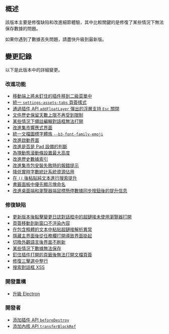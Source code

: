 ## 概述

該版本主要是修復缺陷和改進細節體驗，其中比較關鍵的是修復了某些情況下無法保存數據的問題。

如果你遇到了數據丟失問題，請盡快升級到最新版。

## 變更記錄

以下是此版本中的詳細變更。

### 改進功能

* [移動端上將未釘住的插件移到二級菜單中](https://github.com/siyuan-note/siyuan/issues/8411)
* [統一 `settings-assets-tabs` 頁簽樣式](https://github.com/siyuan-note/siyuan/pull/8462)
* [通過插件 API `addFloatLayer` 彈出的浮層支持 `Esc` 關閉](https://github.com/siyuan-note/siyuan/issues/8470)
* [文件歷史保留天數上限不再受到限制](https://github.com/siyuan-note/siyuan/issues/8472)
* [某些情況下備註編輯對話框無法打開](https://github.com/siyuan-note/siyuan/issues/8478)
* [改進集市響應式界面](https://github.com/siyuan-note/siyuan/issues/8480)
* [統一文檔圖標字體族 `--b3-font-family-emoji`](https://github.com/siyuan-note/siyuan/pull/8485)
* [改進啟動界面](https://github.com/siyuan-note/siyuan/issues/8496)
* [改進是否是 Pad 設備的判斷](https://github.com/siyuan-note/siyuan/issues/8497)
* [為塊動態滾動條設置最大高度](https://github.com/siyuan-note/siyuan/issues/8500)
* [改進歷史數據索引](https://github.com/siyuan-note/siyuan/issues/8506)
* [改進集市包安裝失敗時的報錯提示](https://github.com/siyuan-note/siyuan/issues/8507)
* [降低實時字數統計系統資源佔用](https://github.com/siyuan-note/siyuan/issues/8512)
* [在 `((` 後粘貼純文本進行搜索提升](https://github.com/siyuan-note/siyuan/issues/8513)
* [書籤面板中優先顯示塊命名](https://github.com/siyuan-note/siyuan/issues/8514)
* [改進桌面端和瀏覽器端鼠標懸停數據同步按鈕後的提升信息](https://github.com/siyuan-note/siyuan/issues/8521)

### 修復缺陷

* [更新版本後點擊變更日誌對話框中的超鏈接未使用瀏覽器打開](https://github.com/siyuan-note/siyuan/issues/8458)
* [頁簽移動到新窗口不渲染內容](https://github.com/siyuan-note/siyuan/issues/8461)
* [在包含粗體的文本中粘貼超鏈接解析異常](https://github.com/siyuan-note/siyuan/issues/8475)
* [隱藏主界面後從任務欄打開導致界面掛起](https://github.com/siyuan-note/siyuan/issues/8489)
* [切換外觀語言後界面不刷新](https://github.com/siyuan-note/siyuan/issues/8498)
* [某些情況下數據無法保存](https://github.com/siyuan-note/siyuan/issues/8501)
* [釘住插件打開的頁籤後無法打開文檔頁簽](https://github.com/siyuan-note/siyuan/issues/8502)
* [修復三擊選中整行](https://github.com/siyuan-note/siyuan/issues/8511)
* [搜索對話框 XSS](https://github.com/siyuan-note/siyuan/issues/8525)

### 開發重構

* [升級 Electron](https://github.com/siyuan-note/siyuan/issues/8510)

### 開發者

* [添加插件 API `beforeDestroy`](https://github.com/siyuan-note/siyuan/issues/8467)
* [添加內核 API `transferBlockRef`](https://github.com/siyuan-note/siyuan/issues/8522)